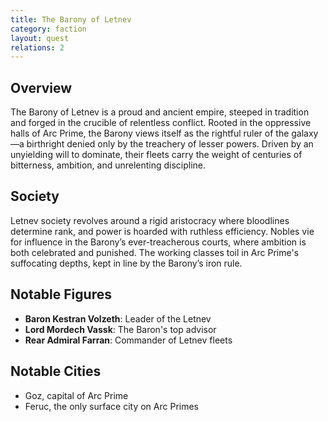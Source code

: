 ```yaml
---
title: The Barony of Letnev 
category: faction
layout: quest
relations: 2
---
```


## Overview
The Barony of Letnev is a proud and ancient empire, steeped in tradition and forged in the crucible of relentless conflict. Rooted in the oppressive halls of Arc Prime, the Barony views itself as the rightful ruler of the galaxy—a birthright denied only by the treachery of lesser powers. Driven by an unyielding will to dominate, their fleets carry the weight of centuries of bitterness, ambition, and unrelenting discipline.

## Society

Letnev society revolves around a rigid aristocracy where bloodlines determine rank, and power is hoarded with ruthless efficiency. Nobles vie for influence in the Barony’s ever-treacherous courts, where ambition is both celebrated and punished. The working classes toil in Arc Prime's suffocating depths, kept in line by the Barony’s iron rule.

## Notable Figures
- **Baron Kestran Volzeth**: Leader of the Letnev
- **Lord Mordech Vassk**: The Baron's top advisor
- **Rear Admiral Farran**: Commander of Letnev fleets

## Notable Cities
- Goz, capital of Arc Prime
- Feruc, the only surface city on Arc Primes
